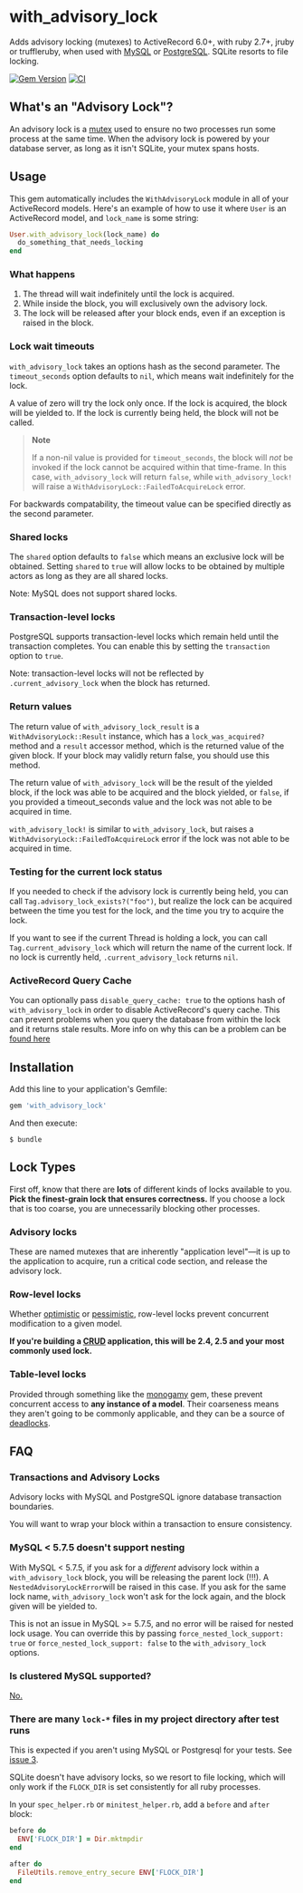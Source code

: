 # with_advisory_lock

Adds advisory locking (mutexes) to ActiveRecord  6.0+, with ruby 2.7+, jruby or truffleruby, when used with
[MySQL](https://dev.mysql.com/doc/refman/8.0/en/miscellaneous-functions.html#function_get-lock)
or
[PostgreSQL](https://www.postgresql.org/docs/current/static/functions-admin.html#FUNCTIONS-ADVISORY-LOCKS).
SQLite resorts to file locking.

[![Gem Version](https://badge.fury.io/rb/with_advisory_lock.svg)](https://badge.fury.io/rb/with_advisory_lock)
[![CI](https://github.com/ClosureTree/with_advisory_lock/actions/workflows/ci.yml/badge.svg)](https://github.com/ClosureTree/with_advisory_lock/actions/workflows/ci.yml)

## What's an "Advisory Lock"?

An advisory lock is a [mutex](https://en.wikipedia.org/wiki/Mutual_exclusion)
used to ensure no two processes run some process at the same time. When the
advisory lock is powered by your database server, as long as it isn't SQLite,
your mutex spans hosts.

## Usage

This gem automatically includes the `WithAdvisoryLock` module in all of your
ActiveRecord models. Here's an example of how to use it where `User` is an
ActiveRecord model, and `lock_name` is some string:

```ruby
User.with_advisory_lock(lock_name) do
  do_something_that_needs_locking
end
```

### What happens

1. The thread will wait indefinitely until the lock is acquired.
2. While inside the block, you will exclusively own the advisory lock.
3. The lock will be released after your block ends, even if an exception is raised in the block.

### Lock wait timeouts

`with_advisory_lock` takes an options hash as the second parameter. The
`timeout_seconds` option defaults to `nil`, which means wait indefinitely for
the lock.

A value of zero will try the lock only once. If the lock is acquired, the block
will be yielded to. If the lock is currently being held, the block will not be
called.

> **Note**
> 
> If a non-nil value is provided for `timeout_seconds`, the block will
*not* be invoked if the lock cannot be acquired within that time-frame. In this case, `with_advisory_lock` will return `false`, while `with_advisory_lock!` will raise a `WithAdvisoryLock::FailedToAcquireLock` error.

For backwards compatability, the timeout value can be specified directly as the
second parameter.

### Shared locks

The `shared` option defaults to `false` which means an exclusive lock will be
obtained. Setting `shared` to `true` will allow locks to be obtained by multiple
actors as long as they are all shared locks.

Note: MySQL does not support shared locks.

### Transaction-level locks

PostgreSQL supports transaction-level locks which remain held until the
transaction completes. You can enable this by setting the `transaction` option
to `true`.

Note: transaction-level locks will not be reflected by `.current_advisory_lock`
when the block has returned.

### Return values

The return value of `with_advisory_lock_result` is a `WithAdvisoryLock::Result`
instance, which has a `lock_was_acquired?` method and a `result` accessor
method, which is the returned value of the given block. If your block may
validly return false, you should use this method.

The return value of `with_advisory_lock` will be the result of the yielded
block, if the lock was able to be acquired and the block yielded, or `false`, if
you provided a timeout_seconds value and the lock was not able to be acquired in
time.

`with_advisory_lock!` is similar to `with_advisory_lock`, but raises a `WithAdvisoryLock::FailedToAcquireLock` error if the lock was not able to be acquired in time. 

### Testing for the current lock status

If you needed to check if the advisory lock is currently being held, you can
call `Tag.advisory_lock_exists?("foo")`, but realize the lock can be acquired
between the time you test for the lock, and the time you try to acquire the
lock.

If you want to see if the current Thread is holding a lock, you can call
`Tag.current_advisory_lock` which will return the name of the current lock. If
no lock is currently held, `.current_advisory_lock` returns `nil`.

### ActiveRecord Query Cache

You can optionally pass `disable_query_cache: true` to the options hash of
`with_advisory_lock` in order to disable ActiveRecord's query cache. This can
prevent problems when you query the database from within the lock and it returns
stale results. More info on why this can be a problem can be
[found here](https://github.com/ClosureTree/with_advisory_lock/issues/52)

## Installation

Add this line to your application's Gemfile:

```ruby
gem 'with_advisory_lock'
```

And then execute:

    $ bundle

## Lock Types

First off, know that there are **lots** of different kinds of locks available to
you. **Pick the finest-grain lock that ensures correctness.** If you choose a
lock that is too coarse, you are unnecessarily blocking other processes.

### Advisory locks

These are named mutexes that are inherently "application level"—it is up to the
application to acquire, run a critical code section, and release the advisory
lock.

### Row-level locks

Whether [optimistic](http://api.rubyonrails.org/classes/ActiveRecord/Locking/Optimistic.html)
or [pessimistic](http://api.rubyonrails.org/classes/ActiveRecord/Locking/Pessimistic.html),
row-level locks prevent concurrent modification to a given model.

**If you're building a
[CRUD](http://en.wikipedia.org/wiki/Create,_read,_update_and_delete)
application, this will be 2.4, 2.5 and  your most commonly used lock.**

### Table-level locks

Provided through something like the
[monogamy](https://github.com/ClosureTree/monogamy) gem, these prevent
concurrent access to **any instance of a model**. Their coarseness means they
aren't going to be commonly applicable, and they can be a source of
[deadlocks](http://en.wikipedia.org/wiki/Deadlock).

## FAQ

### Transactions and Advisory Locks

Advisory locks with MySQL and PostgreSQL ignore database transaction boundaries.

You will want to wrap your block within a transaction to ensure consistency.

### MySQL < 5.7.5 doesn't support nesting

With MySQL < 5.7.5, if you ask for a _different_ advisory lock within
a `with_advisory_lock` block, you will be releasing the parent lock (!!!). A
`NestedAdvisoryLockError`will be raised in this case. If you ask for the same
lock name, `with_advisory_lock` won't ask for the lock again, and the block
given will be yielded to.

This is not an issue in MySQL >= 5.7.5, and no error will be raised for nested
lock usage. You can override this by passing `force_nested_lock_support: true`
or `force_nested_lock_support: false` to the `with_advisory_lock` options.

### Is clustered MySQL supported?

[No.](https://github.com/ClosureTree/with_advisory_lock/issues/16)

### There are many `lock-*` files in my project directory after test runs

This is expected if you aren't using MySQL or Postgresql for your tests.
See [issue 3](https://github.com/ClosureTree/with_advisory_lock/issues/3).

SQLite doesn't have advisory locks, so we resort to file locking, which will
only work if the `FLOCK_DIR` is set consistently for all ruby processes.

In your `spec_helper.rb` or `minitest_helper.rb`, add a `before` and `after` block:

```ruby
before do
  ENV['FLOCK_DIR'] = Dir.mktmpdir
end

after do
  FileUtils.remove_entry_secure ENV['FLOCK_DIR']
end
```

